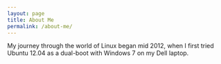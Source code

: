 ```yaml
---
layout: page
title: About Me
permalink: /about-me/
---
```


My journey through the world of Linux began mid 2012, when I first tried Ubuntu 12.04 as a dual-boot with Windows 7 on my Dell laptop. 
